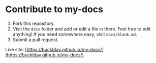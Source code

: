 # Contribute to my-docs

1. Fork this repository.
2. Visit the `docs` folder and add or edit a file in there. Feel free to edit anything! If you need somewhere easy, visit `docs/blank.md`.
3. Submit a pull request.

Live site: [https://buckldav.github.io/my-docs/](https://buckldav.github.io/my-docs/)
